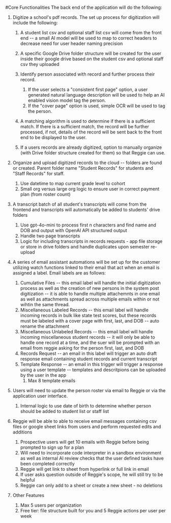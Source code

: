 #Core Functionalities
The back end of the application will do the following:
1. Digitize a school's pdf records.  The set up process for digitization will include the following:
    1. A student list csv and optional staff list csv will come from the front end -- a small AI model will be used to map to correct headers to decrease need for user header naming precision
    2. A specific Google Drive folder structure will be created for the user inside their google drive based on the student csv and optional staff csv they uploaded 
    3. Identify person associated with record and further process their record.  
        1. If the user selects a "consistent first page" option, a user generated natural language description will be used to help an AI enabled vision model tag the person.
        2. If the "cover page" option is used, simple OCR will be used to tag the person.

    3. A matching algorithm is used to determine if there is a sufficient match.  If there is a sufficient match, the record will be further processed, if not, details of the record will be sent back to the front end to be displayed to the user.

    5. If a users records are already digitized, option to manually organize (with Drive folder structure created for them) so that Reggie can use.


2. Organize and upload digitized records to the cloud -- folders are found or created.  Parent folder name "Student Records" for students and "Staff Records" for staff.
    1. Use datetime to map current grade level to cohort
    3. Small org versus large org logic to ensure user in correct payment plan (from roster count)

3. A transcript batch of all student's transcripts will come from the frontend and transcripts will automatically be added to students' drive folders
    1. Use gpt-4o-mini to process first n characters and find name and DOB and output with OpenAI API structured output
    2. Handle two page transcripts
    3. Logic for including transcripts in records requests - app file storage or store in drive folders and handle duplicates upon semester re-upload

4. A series of email assistant automations will be set up for the customer utilizing watch functions linked to their email that act when an email is assigned a label.  Email labels are as follows:
    1. Cumulative Files -- this email label will handle the initial digitization process as well as the creation of new persons in the system post digitization -- it is able to handle multiple attachemnts in one email as well as attachments spread across multiple emails within or not wihtin the same thread.
    2. Miscellaneous Labeled Records -- this email label will handle incoming records in bulk like state test scores, but these records must be labeled with a cover page with first, last, and DOB -- auto rename the attachment
    3. Miscellaneous Unlabeled Records -- this email label will handle incoming miscellaneous student records -- it will only be able to handle one record at a time, and the suer will be prompted with an email from reggie asking for the person first, last, and DOB
    4. Records Request -- an email in this label will trigger an auto draft response email containing student records and current transcript
    5. Template Response -- an email in this trigger will trigger a response using a user template -- templates and descritpions can be uploaded by the user in the app
        1. Max 8 template emails


5. Users will need to update the person roster via email to Reggie or via the application user interface.
    1. Internal logic to use date of birth to determine whether person should be added to student list or staff list

6. Reggie will be able to able to receive email messages containing csv files or google sheet links from users and perform requested edits and additions 
    1. Prospective users will get 10 emails with Reggie before being prompted to sign up for a plan 
    2. Will need to incorporate code interpreter in a sandbox environment as well as internal AI review checks that the user defined tasks have been completed correctly
    3. Reggie will get link to sheet from hyperlink or full link in email 
    4. If user asks question outside of Reggie's scope, he will still try to be helpful
    5. Reggie can only add to a sheet or create a new sheet - no deletions 


7. Other Features
    1. Max 5 users per organization
    2. Free tier: file structure built for you and 5 Reggie actions per user per week
